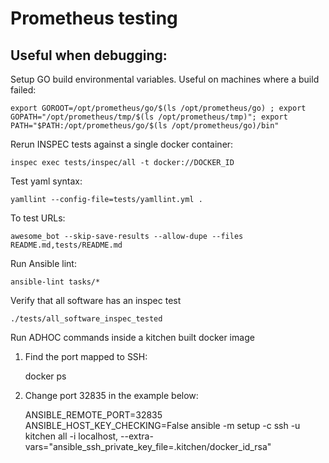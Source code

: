# Prometheus testing
## Useful when debugging:

Setup GO build environmental variables. Useful on machines where a build failed:

    export GOROOT=/opt/prometheus/go/$(ls /opt/prometheus/go) ; export GOPATH="/opt/prometheus/tmp/$(ls /opt/prometheus/tmp)"; export PATH="$PATH:/opt/prometheus/go/$(ls /opt/prometheus/go)/bin"

Rerun INSPEC tests against a single docker container:

    inspec exec tests/inspec/all -t docker://DOCKER_ID

Test yaml syntax:

    yamllint --config-file=tests/yamllint.yml .

To test URLs:

    awesome_bot --skip-save-results --allow-dupe --files README.md,tests/README.md

Run Ansible lint:

    ansible-lint tasks/*

Verify that all software has an inspec test

    ./tests/all_software_inspec_tested

Run ADHOC commands inside a kitchen built docker image
1) Find the port mapped to SSH:

    docker ps

2) Change port 32835 in the example below:

    ANSIBLE_REMOTE_PORT=32835 ANSIBLE_HOST_KEY_CHECKING=False ansible -m setup -c ssh -u kitchen all -i localhost, --extra-vars="ansible_ssh_private_key_file=.kitchen/docker_id_rsa"
